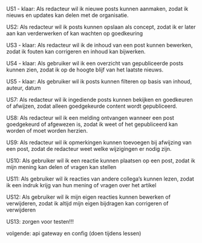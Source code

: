 US1 - klaar: Als redacteur wil ik nieuwe posts kunnen aanmaken, zodat ik nieuws en updates kan delen met de organisatie.

US2: Als redacteur wil ik posts kunnen opslaan als concept, zodat ik er later aan kan verderwerken of kan wachten op goedkeuring

US3 - klaar: Als redacteur wil ik de inhoud van een post kunnen bewerken, zodat ik fouten kan corrigeren en inhoud kan bijwerken.

US4 - klaar: Als gebruiker wil ik een overzicht van gepubliceerde posts kunnen zien, zodat ik op de hoogte blijf van het laatste nieuws.

US5 - klaar: Als gebruiker wil ik posts kunnen filteren op basis van inhoud, auteur, datum

US7: Als redacteur wil ik ingediende posts kunnen bekijken en goedkeuren of afwijzen, zodat alleen goedgekeurde content wordt gepubliceerd.

US8: Als redacteur wil ik een melding ontvangen wanneer een post goedgekeurd of afgewezen is, zodat ik weet of het gepubliceerd kan worden of moet worden herzien.

US9: Als redacteur wil ik opmerkingen kunnen toevoegen bij afwijzing van een post, zodat de redacteur weet welke wijzigingen er nodig zijn.

US10: Als gebruiker wil ik een reactie kunnen plaatsen op een post, zodat ik mijn mening kan delen of vragen kan stellen

US11:  Als gebruiker wil ik reacties van andere collega’s kunnen lezen, zodat ik een indruk krijg van hun mening of vragen over het artikel

US12: Als gebruiker wil ik mijn eigen reacties kunnen bewerken of verwijderen, zodat ik altijd mijn eigen bijdragen kan corrigeren of verwijderen

US13: zorgen voor testen!!!

volgende: api gateway en config (doen tijdens lessen)